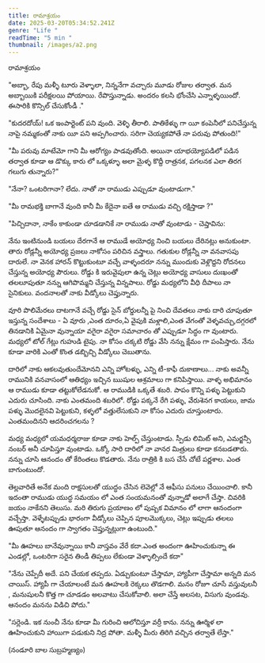 ```yaml
---
title: రామాశ్రయం
date: 2025-03-20T05:34:52.241Z
genre: "Life "
readTime: "5 min "
thumbnail: /images/a2.png
---
```

<!--StartFragment-->

రామాశ్రయం

"అబ్బా, రేపు మళ్ళీ టూరు వెళ్ళాలా, నిన్ననేగా వచ్చారు మూడు రోజుల తర్వాత. మన అబ్బాయికి పరీక్షలయి పోయాయి. రేపొస్తున్నాడు. అందరం కలసి భోంచేసి ఎన్నాళ్ళయిందో. ఈసారికి కొన్సిల్ చేసుకోండీ ."

"కుదరదోయ్! ఒక ఇంపార్టెంట్ పని వుంది. వెళ్ళి తీరాలి. పాతికేళ్ళు గా యీ కంపెనీలో పనిచేస్తున్న నాపై నమ్మకంతో నాకు యీ పని అప్పగించారు. సరిగా చెయ్యకపోతే నా పరువు పోతుంది!"

"మీ [](<>)పరువు మాటేమో గాని మీ ఆరోగ్యం పాడవుతోంది. అయినా యాభయ్యోపడిలో పడిన తర్వాత కూడా ఆ డొక్కు కారు లో ఒక్కళ్ళూ అలా మైళ్ళ కొద్దీ రాత్రనక, పగలనక ఎలా తిరగ గలుగు తున్నారు?"

"నేనా? ఒంటరిగానా? లేదు. నాతో నా రాముడు ఎప్పుడూ వుంటాడుగా."

"మీ రామభక్తి బాగానే వుంది కానీ మీ కేదైనా ఐతే ఆ రాముడు వచ్చి రక్షిస్తాడా ?"

"పిచ్చిదానా, నాకేం కాకుండా చూడడానికే నా రాముడు నాతో వుంటాడు - చెప్తావిను:

నేను ఇంటినుండి బయలు దేరగానే ఆ రాముడే అయోధ్య నించి బయలు దేరినట్లు అనుకుంటా. తారు రోడ్లన్నీ అయోధ్య ప్రజలు నాకోసం పరిచిన వస్త్రాలు. గతుకుల రోడ్లన్నీ నా వనవాసపు దారులే. నా వెనక హారన్ కొట్టుకుంటూ వచ్చే వాళ్ళందరూ నన్ను ముందుకు వెళ్లొద్దని రోదనలు చేస్తున్న అయోధ్య పౌరులు. రోడ్డు కి ఇరువైపులా ఉన్న చెట్లు అయోధ్య వాసులు దుఃఖంతో తలలూపుతూ నన్ను ఆగిపొమ్మని చేస్తున్న విన్నపాలు. రోడ్డు మధ్యలోని వీధి దీపాలు నా సైనికులు. వందనాలతో నాకు వీడ్కోలు చెప్తున్నారు.

వూరి పొలిమేరలు దాటగానే వచ్చే రోడ్డు సైన్ బోర్డులన్నీ పై నించి దేవతలు నాకు దారి చూపుతూ ఇస్తున్న సందేశాలు - ఏ వూరు ,ఎంత దూరం,ఏ వైపుకి మళ్లాలి,ఎంత వేగంతో వెళ్ళవచ్చు,దగ్గరలో తినడానికి ఏమైనా వున్నాయా వగైరా వగైరా సమాచారం తో ఎప్పుడూ సిద్ధం గా వుంటారు. మధ్యలో టోల్ గేట్లు గుహుడి టైపు. నా కోసం చక్కటి రోడ్డు వేసి నన్ను క్షేమం గా పంపిస్తారు. నేను కూడా వారికి ఎంతో కొంత డబ్బిచ్చి వీడ్కోలు చెబుతాను.

దారిలో నాకు ఆకలవుతుందేమోనని ఎన్ని హోటళ్ళు, ఎన్ని టీ-కాఫీ దుకాణాలు... నాకు అవన్నీ రామునికి వనవాసంలో ఆతిధ్యం ఇచ్చిన ఋషుల ఆశ్రమాలు గా కనిపిస్తాయి. వాళ్ళ అభిమానం ఆ రాముడు కూడా తట్టుకోలేడనుకో. ఆ రాముడికి ఒక్కతే శబరి. పాపం కొన్ని పళ్ళు పెట్టుకుని ఎదురు చూసింది. నాకు ఎంతమంది శబరిలో. రోడ్డు పక్కనే రేగి పళ్ళు, వేరుశెనగ కాయలు, జామ పళ్ళు మొదలైనవి పెట్టుకుని, కళ్ళలో వత్తులేసుకుని నా కోసం ఎదురు చూస్తుంటారు. ఎంతమందినని ఆదరించగలను ?

మధ్య మధ్యలో యమధర్మరాజు కూడా నాకు హెల్ప్ చేస్తుంటాడు. స్పీడు లిమిట్ అని, ఎమర్జన్సీ నంబర్ అనీ చూపిస్తూ వుంటాడు. ఒక్కో సారి దారిలో నా వానర మిత్రులు కూడా కనబడతారు. నన్ను చూసి ఆనందం తో కేరింతలు కొడతారు. నేను రాత్రికి కి బస చేసే చోటే పర్ణశాల. ఎంత బాగుంటుందో.

తెల్లవారితే అనేక మంది రాక్షసులతో యుద్ధం చేసిన లెవెల్లో నే ఆఫీసు పనులు చేయించాలి. కానీ ఇదంతా రాముడు యుద్ధ సమయం లో ఎంత సంయమనంతో వున్నాడో అలాగే చేస్తా. చివరికి జయం నాకేనని తెలుసు. మరి తిరుగు ప్రయాణం లో పుష్పక విమానం లో లాగా ఆనందంగా వచ్చేస్తా. వెళ్ళేటప్పుడు భారంగా వీడ్కోలు చెప్పిన పూలమొక్కలు, చెట్లు ఇప్పుడు తలలు ఊపుతూ ఆనందం గా స్వాగతం చెప్తున్నట్లుగా ఉంటుంది."

"మీ ఊహలు బానేవున్నాయి కానీ వాస్తవం వేరే కదా.ఎంత అందంగా ఊహించుకున్నా ఈ ఎండల్లో, ఒంటరిగా సరైన తిండీ తిప్పలు లేకుండా వెళ్ళాల్సిందే కదా"

"నేను చెప్పేదీ అదే. పని చేయక తప్పదు. ఏడ్చుకుంటూ చేస్తామా, హ్యాపీగా చేస్తామా అన్నది మన చాయిస్. హ్యాపీ గా చేయాలంటే మన ఊహలకి రెక్కలు తొడగాలి. మనం రోజూ చూసే వస్తువులనీ , మనుషులనీ కొత్త గా చూడడం అలవాటు చేసుకోవాలి. అలా చేస్తే అలసట, విసుగు వుండవు. ఆనందం మనను విడిచి పోదు."

"సర్లెండి. ఇక నుంచీ నేను కూడా మీ గురించి ఆలోచిస్తూ వర్రీ కాను. నన్ను ఊర్మిళ లా ఊహించుకుని హాయిగా పడుకుని నిద్ర పోతా. మళ్ళీ మీరు తిరిగి వచ్చిన తర్వాతే లేస్తా."

(నండూరి బాల సుబ్రహ్మణ్యం)

<!--EndFragment-->